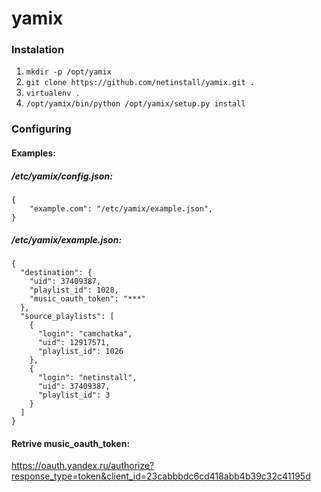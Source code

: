 # yamix

### Instalation

1. `mkdir -p /opt/yamix`
2. `git clone https://github.com/netinstall/yamix.git .`
3.  `virtualenv .`
4.  `/opt/yamix/bin/python /opt/yamix/setup.py install`

### Configuring
#### Examples:
##### /etc/yamix/config.json:
```
{
    "example.com": "/etc/yamix/example.json",
}
```

##### /etc/yamix/example.json:

```
{
  "destination": {
    "uid": 37409387,
    "playlist_id": 1028,
    "music_oauth_token": "***"
  },
  "source_playlists": [
    {
      "login": "camchatka",
      "uid": 12917571,
      "playlist_id": 1026
    },
    {
      "login": "netinstall",
      "uid": 37409387,
      "playlist_id": 3
    }
  ]
}
```
#### Retrive music_oauth_token:
https://oauth.yandex.ru/authorize?response_type=token&client_id=23cabbbdc6cd418abb4b39c32c41195d
